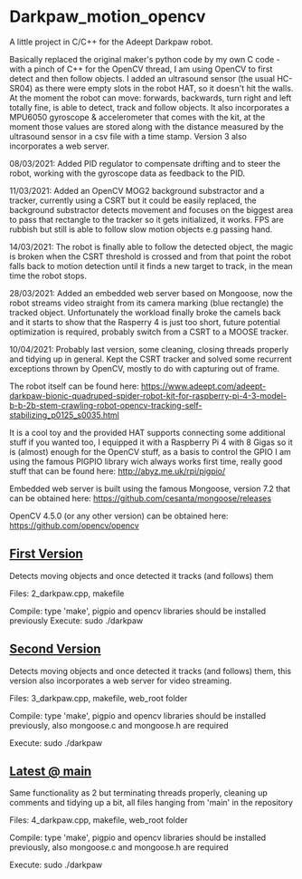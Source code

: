 # Darkpaw_motion_opencv
A little project in C/C++ for the Adeept Darkpaw robot.

Basically replaced the original maker's python code by my own C code -with a pinch of C++ for the OpenCV thread, I am using OpenCV to first detect and then follow objects. I added an ultrasound sensor (the usual HC-SR04) as there were empty slots in the robot HAT, so it doesn't hit the walls. At the moment the robot can move: forwards, backwards, turn right and left totally fine, is able to detect, track and follow objects. It also incorporates a MPU6050 gyroscope & accelerometer that comes with the kit, at the moment those values are stored along with the distance measured by the ultrasound sensor in a csv file with a time stamp. Version 3 also incorporates a web server.

08/03/2021: Added PID regulator to compensate drifting and to steer the robot, working with the gyroscope data as feedback to the PID. 

11/03/2021: Added an OpenCV MOG2 background substractor and a tracker, currently using a CSRT but it could be easily replaced, the background substractor detects movement and focuses on the biggest area to pass that rectangle to the tracker so it gets initialized, it works. FPS are rubbish but still is able to follow slow motion objects e.g passing hand.

14/03/2021: The robot is finally able to follow the detected object, the magic is broken when the CSRT threshold is crossed and from that point the robot falls back to motion detection until it finds a new target to track, in the mean time the robot stops.

28/03/2021: Added an embedded web server based on Mongoose, now the robot streams video straight from its camera marking (blue rectangle) the tracked object. Unfortunately the workload finally broke the camels back and it starts to show that the Rasperry 4 is just too short, future potential optimization is required, probably switch from a CSRT to a MOOSE tracker.

10/04/2021: Probably last version, some cleaning, closing threads properly and tidying up in general. Kept the CSRT tracker and solved some recurrent exceptions thrown by OpenCV, mostly to do with capturing out of frame.

The robot itself can be found here: https://www.adeept.com/adeept-darkpaw-bionic-quadruped-spider-robot-kit-for-raspberry-pi-4-3-model-b-b-2b-stem-crawling-robot-opencv-tracking-self-stabilizing_p0125_s0035.html

It is a cool toy and the provided HAT supports connecting some additional stuff if you wanted too, I equipped it with a Raspberry Pi 4 with 8 Gigas so it is (almost) enough for the OpenCV stuff, as a basis to control the GPIO I am using the famous PIGPIO library wich always works first time, really good stuff that can be found here: http://abyz.me.uk/rpi/pigpio/

Embedded web server is built using the famous Mongoose, version 7.2 that can be obtained here: https://github.com/cesanta/mongoose/releases

OpenCV 4.5.0 (or any other version) can be obtained here: https://github.com/opencv/opencv

[<h2 align="left">First Version</h2>](https://github.com/Rubberazer/Darkpaw_motion_opencv/tree/main/First_version)

  Detects moving objects and once detected it tracks (and follows) them
  
  Files: 2_darkpaw.cpp, makefile
  
  Compile: type 'make', pigpio and opencv libraries should be installed previously
  Execute: sudo ./darkpaw

[<h2 align="left">Second Version</h2>](https://github.com/Rubberazer/Darkpaw_motion_opencv/tree/main/Second_version)
  
  Detects moving objects and once detected it tracks (and follows) them, this version also incorporates a web server for video streaming.
  
  Files: 3_darkpaw.cpp, makefile, web_root folder
  
  Compile: type 'make', pigpio and opencv libraries should be installed previously, also mongoose.c and mongoose.h are required 
  
  Execute: sudo ./darkpaw
 
 [<h2 align="left">Latest @ main</h2>](https://github.com/Rubberazer/Darkpaw_motion_opencv)
  
  Same functionality as 2 but terminating threads properly, cleaning up comments and tidying up a bit, all files hanging from 'main' in the repository
  
  Files: 4_darkpaw.cpp, makefile, web_root folder
  
  Compile: type 'make', pigpio and opencv libraries should be installed previously, also mongoose.c and mongoose.h are required 
  
  Execute: sudo ./darkpaw
